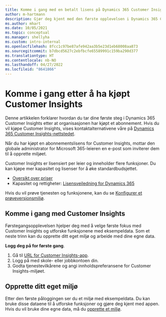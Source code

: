 ```yaml
---
title: Komme i gang med en betalt lisens på Dynamics 365 Customer Insights
author: m-hartmann
description: Gjør deg kjent med den første opplevelsen i Dynamics 365 Customer Insights, og utforsk mulighetene i den.
ms.author: mhart
ms.date: 10/05/2021
ms.topic: conceptual
ms.manager: shellyha
ms.custom: intro-internal
ms.openlocfilehash: 8fcc1c97be87afe942aa3b5e23d1eb68008aa873
ms.sourcegitcommit: b7dbcd5627c2ebfbcfe65589991c159ba290d377
ms.translationtype: HT
ms.contentlocale: nb-NO
ms.lasthandoff: 04/27/2022
ms.locfileid: "8641866"
---
```

# <a name="get-started-after-purchasing-customer-insights"></a>Komme i gang etter å ha kjøpt Customer Insights

Denne artikkelen forklarer hvordan du tar dine første steg i Dynamics 365 Customer Insights etter at organisasjonen har kjøpt et abonnement. Hvis du vil kjøpe Customer Insights, vises kontaktalternativene våre på [Dynamics 365 Customer Insights-nettstedet](https://dynamics.microsoft.com/ai/customer-insights/). 

Når du har kjøpt en abonnementslisens for Customer Insights, mottar den globale administrator for Microsoft 365-leieren en e-post som inviterer dem til å opprette miljøet. 

Customer Insights er lisensiert per leier og inneholder flere funksjoner. Du kan kjøpe mer kapasitet og lisenser for å øke standardbudsjettet. 
- [Oversikt over priser](https://dynamics.microsoft.com/ai/customer-insights/pricing/)
- Kapasitet og rettigheter: [Lisensveiledning for Dynamics 365](https://go.microsoft.com/fwlink/?LinkId=866544)

Hvis du vil prøve tjenesten og funksjonene, kan du se [Konfigurer et prøveversjonsmiljø](trial-signup.md).

## <a name="start-with-customer-insights"></a>Komme i gang med Customer Insights

Førstegangsopplevelsen hjelper deg med å velge første fokus med Customer Insights og utforske funksjonene med eksempeldata. Som et neste trinn kan du opprette ditt eget miljø og arbeide med dine egne data.

**Logg deg på for første gang**.

1. Gå til [URL for Customer Insights-app](https://home.ci.ai.dynamics.com).
1. Logg på med skole- eller jobbkontoen din. 
1. Godta tjenestevilkårene og angi innholdspreferansene for Customer Insights-miljøet.

## <a name="create-your-own-environment"></a>Opprette ditt eget miljø 

Etter den første påloggingen ser du et miljø med eksempeldata. Du kan bruke disse dataene til å utforske funksjoner og gjøre deg kjent med appen. Hvis du vil bruke dine egne data, må du [opprette et miljø](create-environment.md).